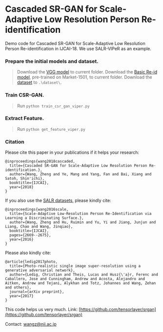 # Cascaded SR-GAN for Scale-Adaptive Low Resolution Person Re-identification

Demo code for Cascaded SR-GAN for Scale-Adaptive Low Resolution Person Re-identification in IJCAI-18. We use SALR-VIPeR as an example.


### Prepare the initial models and dataset.
> Download the [VGG model](https://pan.baidu.com/s/17164p0is8rc1G092dAmd6A) to current folder.
> Download the [Basic Re-id model](https://pan.baidu.com/s/1C4MtuUvo-jZdP1FIiIbXXQ), pre-trained on Market-1501, to current folder.
> Download the [dataset](https://pan.baidu.com/s/1OVOAR6Ga9qHCvi4RsgVXkA) to `.\dataset\`.

### Train CSR-GAN.
> Run `python train_csr_gan_viper.py`

### Extract Feature.
> Run `python get_feature_viper.py`

### Citation
Please cite this paper in your publications if it helps your research:
```
@inproceedings{wang2018cascaded,
  title={Cascaded SR-GAN for Scale-Adaptive Low Resolution Person Re-identification.},
  author={Wang, Zheng and Ye, Mang and Yang, Fan and Bai, Xiang and Satoh, Shin'ichi},
  booktitle={IJCAI},
  year={2018}
}
```

If you also use the [SALR datasets](https://pan.baidu.com/s/1boKBvrh), please kindly cite:

```
@inproceedings{wang2016scale,
  title={Scale-Adaptive Low-Resolution Person Re-Identification via Learning a Discriminating Surface.},
  author={Wang, Zheng and Hu, Ruimin and Yu, Yi and Jiang, Junjun and Liang, Chao and Wang, Jinqiao},
  booktitle={IJCAI},
  pages={2669--2675},
  year={2016}
}
```


Please also kindly cite:
```
@article{ledig2017photo,
  title={Photo-realistic single image super-resolution using a generative adversarial network},
  author={Ledig, Christian and Theis, Lucas and Husz{\'a}r, Ferenc and Caballero, Jose and Cunningham, Andrew and Acosta, Alejandro and Aitken, Andrew and Tejani, Alykhan and Totz, Johannes and Wang, Zehan and others},
  journal={arXiv preprint},
  year={2017}
}
```
This code helps us very much. Link: [https://github.com/tensorlayer/srgan](https://github.com/tensorlayer/srgan)


Contact: wangz@nii.ac.jp